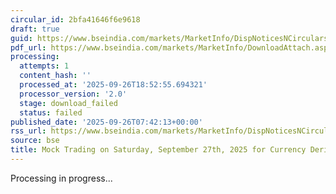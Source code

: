```yaml
---
circular_id: 2bfa41646f6e9618
draft: true
guid: https://www.bseindia.com/markets/MarketInfo/DispNoticesNCirculars.aspx?Noticeid={97168D48-EBB2-4570-9967-78BA6E7C2380}&noticeno=20250926-9&dt=09/26/2025&icount=9&totcount=76&flag=0
pdf_url: https://www.bseindia.com/markets/MarketInfo/DownloadAttach.aspx?id=20250926-9&attachedId=
processing:
  attempts: 1
  content_hash: ''
  processed_at: '2025-09-26T18:52:55.694321'
  processor_version: '2.0'
  stage: download_failed
  status: failed
published_date: '2025-09-26T07:42:13+00:00'
rss_url: https://www.bseindia.com/markets/MarketInfo/DispNoticesNCirculars.aspx?Noticeid={97168D48-EBB2-4570-9967-78BA6E7C2380}&noticeno=20250926-9&dt=09/26/2025&icount=9&totcount=76&flag=0
source: bse
title: Mock Trading on Saturday, September 27th, 2025 for Currency Derivatives segment
---
```


Processing in progress...